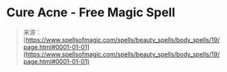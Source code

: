 <!--yml
category: 未分类
date: 2024-06-12 18:32:45
-->

# Cure Acne - Free Magic Spell

> 来源：[https://www.spellsofmagic.com/spells/beauty_spells/body_spells/19/page.html#0001-01-01](https://www.spellsofmagic.com/spells/beauty_spells/body_spells/19/page.html#0001-01-01)